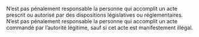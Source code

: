 N’est pas pénalement responsable la personne qui accomplit un acte prescrit ou autorisé par des dispositions législatives ou réglementaires.
N’est pas pénalement responsable la personne qui accomplit un acte commandé par l’autorité légitime, sauf si cet acte est manifestement illégal.